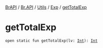 [BrAPI](../../../index.md) / [Br.API](../../index.md) / [Utils](../index.md) / [Exp](index.md) / [getTotalExp](./get-total-exp.md)

# getTotalExp

`open static fun getTotalExp(lv: `[`Int`](https://kotlinlang.org/api/latest/jvm/stdlib/kotlin/-int/index.html)`): `[`Int`](https://kotlinlang.org/api/latest/jvm/stdlib/kotlin/-int/index.html)